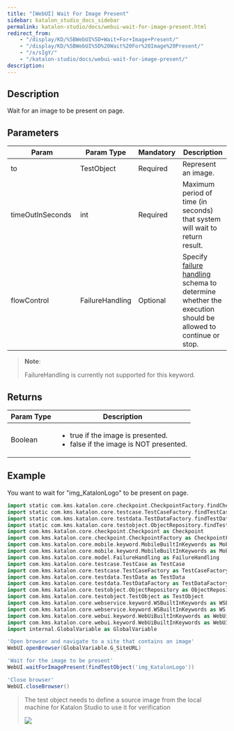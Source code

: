 ```yaml
---
title: "[WebUI] Wait For Image Present" 
sidebar: katalon_studio_docs_sidebar
permalink: katalon-studio/docs/webui-wait-for-image-present.html 
redirect_from:
    - "/display/KD/%5BWebUI%5D+Wait+For+Image+Present/"
    - "/display/KD/%5BWebUI%5D%20Wait%20For%20Image%20Present/"
    - "/x/sIgY/"
    - "/katalon-studio/docs/webui-wait-for-image-present/"
description: 
---
```

Description
-----------

Wait for an image to be present on page.

Parameters
----------

| Param | Param Type | Mandatory | Description |
| --- | --- | --- | --- |
| to | TestObject | Required | Represent an image. |
| timeOutInSeconds  | int  | Required | Maximum period of time (in seconds) that system will wait to return result. |
| flowControl | FailureHandling | Optional | Specify [failure handling](/x/qAAM) schema to determine whether the execution should be allowed to continue or stop. |

> **Note**: 
> 
> FailureHandling is currently not supported for this keyword.

Returns
-------

<table><thead><tr><th>Param Type</th><th>Description</th></tr></thead><tbody><tr><td>Boolean</td><td><ul><li>true&nbsp;if the image is presented.</li><li>false&nbsp;if the image is NOT presented.</li></ul></td></tr></tbody></table>

Example 
--------

You want to wait for "img_KatalonLogo" to be present on page.

```groovy
import static com.kms.katalon.core.checkpoint.CheckpointFactory.findCheckpoint
import static com.kms.katalon.core.testcase.TestCaseFactory.findTestCase
import static com.kms.katalon.core.testdata.TestDataFactory.findTestData
import static com.kms.katalon.core.testobject.ObjectRepository.findTestObject
import com.kms.katalon.core.checkpoint.Checkpoint as Checkpoint
import com.kms.katalon.core.checkpoint.CheckpointFactory as CheckpointFactory
import com.kms.katalon.core.mobile.keyword.MobileBuiltInKeywords as MobileBuiltInKeywords
import com.kms.katalon.core.mobile.keyword.MobileBuiltInKeywords as Mobile
import com.kms.katalon.core.model.FailureHandling as FailureHandling
import com.kms.katalon.core.testcase.TestCase as TestCase
import com.kms.katalon.core.testcase.TestCaseFactory as TestCaseFactory
import com.kms.katalon.core.testdata.TestData as TestData
import com.kms.katalon.core.testdata.TestDataFactory as TestDataFactory
import com.kms.katalon.core.testobject.ObjectRepository as ObjectRepository
import com.kms.katalon.core.testobject.TestObject as TestObject
import com.kms.katalon.core.webservice.keyword.WSBuiltInKeywords as WSBuiltInKeywords
import com.kms.katalon.core.webservice.keyword.WSBuiltInKeywords as WS
import com.kms.katalon.core.webui.keyword.WebUiBuiltInKeywords as WebUiBuiltInKeywords
import com.kms.katalon.core.webui.keyword.WebUiBuiltInKeywords as WebUI
import internal.GlobalVariable as GlobalVariable

'Open browser and navigate to a site that contains an image'
WebUI.openBrowser(GlobalVariable.G_SiteURL)

'Wait for the image to be present'
WebUI.waitForImagePresent(findTestObject('img_KatalonLogo'))

'Close browser'
WebUI.closeBrowser()

```

> The test object needs to define a source image from the local machine for Katalon Studio to use it for verification
> 
> ![](https://github.com/katalon-studio/docs-images/raw/master/katalon-studio/docs/webui-wait-for-image-present/define_image.jpg)